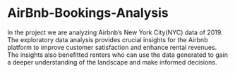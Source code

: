 # AirBnb-Bookings-Analysis
In the project we are analyzing Airbnb’s New York City(NYC) data of 2019. The exploratory data analysis provides crucial insights for the Airbnb platform to improve customer satisfaction and enhance rental revenues. The insights also benefitted renters who can use the data generated to gain a deeper understanding of the landscape and make informed decisions.
